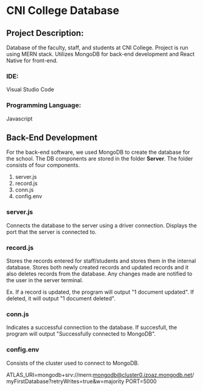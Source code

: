 # CNI College Database
## Project Description: 
Database of the faculty, staff, and students at CNI College. Project is run using MERN stack. Utilizes MongoDB for back-end development and React Native for front-end.
### IDE: 
Visual Studio Code
### Programming Language: 
Javascript

## Back-End Development
For the back-end software, we used MongoDB to create the database for the school. The DB components are stored in the folder **Server**. The folder consists of four components.
1. server.js
2. record.js
3. conn.js
4. config.env

### server.js
Connects the database to the server using a driver connection. Displays the port that the server is connected to.

### record.js
Stores the records entered for staff/students and stores them in the internal database. Stores both newly created records and updated records and it also deletes records from the database. Any changes made are notified to the user in the server terminal. <br/>

Ex. If a record is updated, the program will output "1 document updated". If deleted, it will output "1 document deleted".

### conn.js
Indicates a successful connection to the database. If succesfull, the program will output "Successfully connected to MongoDB".

### config.env
Consists of the cluster used to connect to MongoDB.

ATLAS_URI=mongodb+srv://mern:mongodb@cluster0.izoaz.mongodb.net/myFirstDatabase?retryWrites=true&w=majority
PORT=5000
